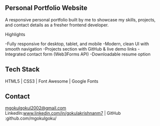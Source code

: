 ## Personal Portfolio Website
A responsive personal portfolio built by me to showcase my skills, projects, and contact details as a fresher frontend developer.

Highlights

-Fully responsive for desktop, tablet, and mobile
-Modern, clean UI with smooth navigation
-Projects section with GitHub & live demo links
-Integrated contact form (Web3Forms API)
-Downloadable resume option

## Tech Stack
HTML5 | CSS3 | Font Awesome | Google Fonts

 ## Contact
mgokulgokul2002@gmail.com
LinkedIn:www.linkedin.com/in/gokulakrishnanm7 | GitHub :github.com/mgokulgoku/
